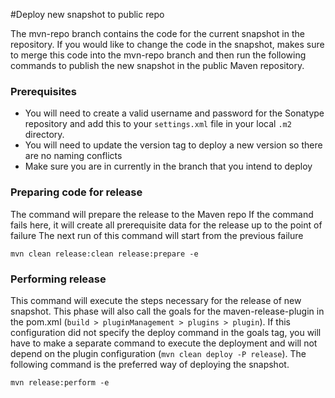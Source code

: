 #Deploy new snapshot to public repo

The mvn-repo branch contains the code for the current snapshot in the repository. If you would like to change the code in the snapshot,
makes sure to merge this code into the mvn-repo branch and then run the following commands to publish the new snapshot in the public Maven repository.

### Prerequisites

* You will need to create a valid username and password for the Sonatype repository and add this to your `settings.xml` file in your local `.m2` directory.
* You will need to update the version tag to deploy a new version so there are no naming conflicts
* Make sure you are in currently in the branch that you intend to deploy

### Preparing code for release
The command will prepare the release to the Maven repo
If the command fails here, it will create all prerequisite data for the release up to the point of failure
The next run of this command will start from the previous failure

`mvn clean release:clean release:prepare -e`


### Performing release
This command will execute the steps necessary for the release of new snapshot. This phase will also call the 
goals for the maven-release-plugin in the pom.xml (`build > pluginManagement > plugins > plugin`). If this 
configuration did not specify the deploy command in the goals tag, you will have to make a separate command 
to execute the deployment and will not depend on the plugin configuration (`mvn clean deploy -P release`).
The following command is the preferred way of deploying the snapshot.

`mvn release:perform -e`

